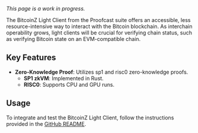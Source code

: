 *This page is a work in progress.*


The BitcoinZ Light Client from the Proofcast suite offers an accessible, less resource-intensive way to interact with the Bitcoin blockchain. As interchain operability grows, light clients will be crucial for verifying chain status, such as verifying Bitcoin state on an EVM-compatible chain.

## Key Features

- **Zero-Knowledge Proof**: Utilizes sp1 and risc0 zero-knowledge proofs.
  - **SP1 zkVM**: Implemented in Rust.
  - **RISC0**: Supports CPU and GPU runs.

## Usage

To integrate and test the BitcoinZ Light Client, follow the instructions provided in the [GitHub README](https://github.com/proofcastlabs/bitcoinzk/blob/master/README.md).


